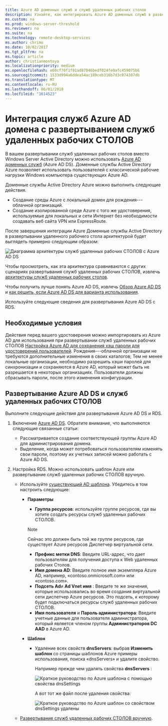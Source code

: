 ```yaml
---
title: Azure AD доменных служб и служб удаленных рабочих столов
description: Узнайте, как интегрировать Azure AD доменных служб в развертывании служб удаленных рабочих СТОЛОВ.
ms.custom: na
ms.prod: windows-server-threshold
ms.reviewer: na
ms.suite: na
ms.technology: remote-desktop-services
ms.author: chrimo
ms.date: 10/02/2017
ms.tgt_pltfrm: na
ms.topic: article
author: christianmontoya
ms.localizationpriority: medium
ms.openlocfilehash: e60cf70f1f91ad87046bedf024fe9afc459075b6
ms.sourcegitcommit: 1533d994a6ddea54ac189ceb316b7d3c074307db
ms.translationtype: MT
ms.contentlocale: ru-RU
ms.lasthandoff: 06/01/2018
ms.locfileid: "1614523"
---
```

# <a name="integrate-azure-ad-domain-services-with-your-rds-deployment"></a>Интеграция служб Azure AD домена с развертыванием служб удаленных рабочих СТОЛОВ

В вашем развертывании служб удаленных рабочих столов вместо Windows Server Active Directory можно использовать [Azure AD доменных служб](/azure/active-directory-domain-services/active-directory-ds-overview) (Azure AD DS). Доменные службы Active Directory Azure позволяет использовать пользователей с классической рабочие нагрузки Windows компьютера существующих Azure AD.

Доменные службы Active Directory Azure можно выполнить следующие действия. 
- Создание среды Azure с локальный домен для рождения---облачной организаций. 
- Создание изолированной среде Azure с того же удостоверения, используемые для локальных и сети Интернет без необходимости создавать веб сайта VPN или ExpressRoute. 

После завершения интеграции Azure Доменные службы Active Directory в развертывании удаленного рабочего стола архитектурой будет выглядеть примерно следующим образом:

![Диаграмма архитектуры служб удаленных рабочих СТОЛОВ с Azure AD DS](media/aadds-rds.png)

Чтобы просмотреть, как эта архитектура сравниваются с других сценариях развертывания служб удаленных рабочих СТОЛОВ, извлечь [архитектуры служб удаленных рабочих столов](desktop-hosting-logical-architecture.md).

Чтобы получить лучше понять Azure AD DS, извлечь [Обзор Azure AD DS](/azure/active-directory-domain-services/active-directory-ds-overview) и [как решить, если Azure AD DS для варианта использования](/azure/active-directory-domain-services/active-directory-ds-comparison).

Используйте следующие сведения для развертывания Azure AD DS с RDS.

## <a name="prerequisites"></a>Необходимые условия

Действия перед вашего удостоверения можно импортировать из Azure AD для использования при развертывании служб удаленных рабочих СТОЛОВ [Настройка Azure AD для сохранения хэш пароли для удостоверений пользователей](/azure/active-directory-domain-services/active-directory-ds-getting-started-password-sync). Рождения---облачной организации не требуются дополнительные изменения в своих каталогов; Тем не менее локальные организации, необходимо разрешить хэши паролей для синхронизации и сохраняются в Azure AD, который может быть не разрешается в некоторых организациях. Пользователи должны сбрасывать пароли, после этого изменения конфигурации.

## <a name="deploy-azure-ad-ds-and-rds"></a>Развертывание Azure AD DS и служб удаленных рабочих СТОЛОВ 
Выполните следующие действия для развертывания Azure AD DS и RDS.

1. Включение [Azure AD DS](/azure/active-directory-domain-services/active-directory-ds-getting-started). Обратите внимание, что выполняются следующие связанные статьи:
   - Рассматривается создание соответствующей группы Azure AD для администрирования домена.
   - Выделение, когда может потребоваться пользователям изменять свои пароли, поэтому их учетных записей можно работать с Azure AD DS.
   
2. Настройка RDS. Можно использовать шаблон Azure или развертывание служб удаленных рабочих СТОЛОВ вручную.
   - Используйте [существующий AD шаблона](https://azure.microsoft.com/resources/templates/rds-deployment-existing-ad/). Убедитесь в том настроить следующие:
   
      - **Параметры**
         - **Группа ресурсов**: используйте группе ресурсов, где вы хотите создать ресурсы служб удаленных рабочих СТОЛОВ.
         > [!NOTE] 
         > Сейчас это должен быть той же группе ресурсов, где существует Azure ресурсов Диспетчер виртуальной сети.

         - **Префикс метки DNS**: Введите URL-адрес, что дает пользователям для получения доступа к Web удаленных рабочих Столов.
         - **Имя домена AD**: Введите полное имя экземпляра Azure AD, например, «contoso.onmicrosoft.com» или «contoso.com».
         - **Подсеть Ad**и **Ad Vnet имя** : Введите те же значения, которые использовались во время создания виртуальной сети диспетчер Azure ресурсов. Это подсеть, к которому будет подключаться ресурсы служб удаленных рабочих СТОЛОВ.
         - **Имя пользователя** и **Пароль администратора**: Введите учетные данные для пользователя администратора, который является членом группы **Администраторов DC AAD** в Azure AD.
   
      - **Шаблон**
         - Удаление всех свойств **dnsServers**: выбрав **Изменить шаблон** со страницы шаблонов Azure примеры использования, поиска «dnsServers» и удалите свойство. 

            Например прежде чем удалять свойства **dnsServers** :
      
            ![Краткое руководство по Azure шаблона с помощью свойства dnsSettings](media/rds-remove-dnssettings-before.png)

            А вот тот же файл после удаления свойства:

            ![Краткое руководство по Azure шаблон со свойством dnsSettings удалены](media/rds-remove-dnssettings-after.png)
   
   - [Развертывание служб удаленных рабочих СТОЛОВ вручную](rds-deploy-infrastructure.md). 

